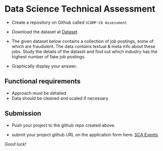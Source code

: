 # Data Science Technical Assessment  

- Create a repository on Github called ``SCAMP-C6 Assessment``

- Download the dataset at [Dataset](/intermediate/fake_job_postings.csv)

- The given dataset below contains a collection of job postings, some of which are fraudulent. The data contains textual & meta info about these jobs. Study the details of the dataset and find out which industry has the highest number of fake job postings.

- Graphically display your answer.
  
## Functional requirements

- Approach must be detailed
- Data should be cleaned and scaled if necessary

## Submission
- Push your project to the github repo created above.

- submit your project github URL on the application form here: [SCA Events](http://shecodeafrica.org/events) 


*Good luck!*
